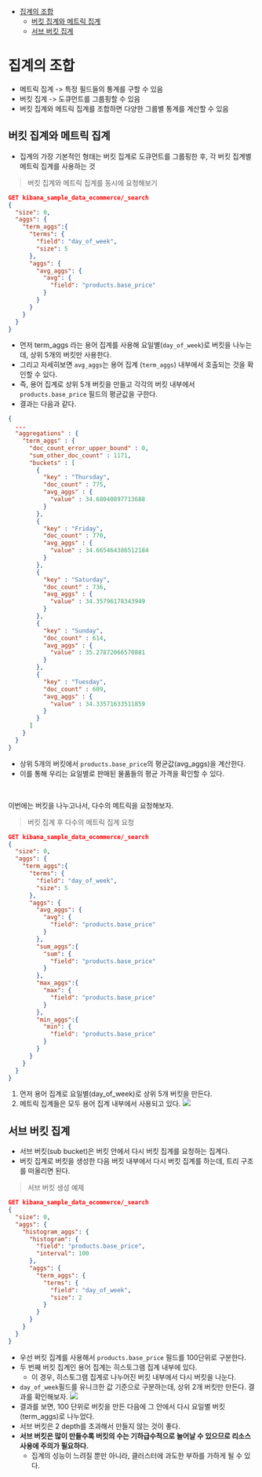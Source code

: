 - [집계의 조합](#집계의-조합)
  - [버킷 집계와 메트릭 집계](#버킷-집계와-메트릭-집계)
  - [서브 버킷 집계](#서브-버킷-집계)

# 집계의 조합

- 메트릭 집계 -> 특정 필드들의 통계를 구할 수 있음
- 버킷 집계 -> 도큐먼트를 그룹핑할 수 있음
- 버킷 집계와 메트릭 집계를 조합하면 다양한 그룹별 통계를 계산할 수 있음


## 버킷 집계와 메트릭 집계
- 집계의 가장 기본적인 형태는 버킷 집계로 도큐먼트를 그룹핑한 후, 각 버킷 집계별 메트릭 집계를 사용하는 것

> 버킷 집계와 메트릭 집계를 동시에 요청해보기

```json
GET kibana_sample_data_ecommerce/_search
{
  "size": 0,
  "aggs": {
    "term_aggs":{
      "terms": {
        "field": "day_of_week",
        "size": 5
      },
      "aggs": {
        "avg_aggs": {
          "avg": {
            "field": "products.base_price"
          }
        }
      }
    }
  }
}
```
- 먼저 term_aggs 라는 용어 집계를 사용해 요일별(`day_of_week`)로 버킷을 나누는데, 상위 5개의 버킷만 사용한다.
- 그리고 자세히보면 `avg_aggs`는 용어 집계 (`term_aggs`) 내부에서 호출되는 것을 확인할 수 있다.
- 즉, 용어 집계로 상위 5개 버킷을 만들고 각각의 버킷 내부에서 `products.base_price` 필드의 평균값을 구한다.
- 결과는 다음과 같다.
```json
{
  ...
  "aggregations" : {
    "term_aggs" : {
      "doc_count_error_upper_bound" : 0,
      "sum_other_doc_count" : 1171,
      "buckets" : [
        {
          "key" : "Thursday",
          "doc_count" : 775,
          "avg_aggs" : {
            "value" : 34.68040897713688
          }
        },
        {
          "key" : "Friday",
          "doc_count" : 770,
          "avg_aggs" : {
            "value" : 34.665464386512184
          }
        },
        {
          "key" : "Saturday",
          "doc_count" : 736,
          "avg_aggs" : {
            "value" : 34.35796178343949
          }
        },
        {
          "key" : "Sunday",
          "doc_count" : 614,
          "avg_aggs" : {
            "value" : 35.27872066570881
          }
        },
        {
          "key" : "Tuesday",
          "doc_count" : 609,
          "avg_aggs" : {
            "value" : 34.33571633511859
          }
        }
      ]
    }
  }
}
```
- 상위 5개의 버킷에서 `products.base_price`의 평균값(avg_aggs)을 계산한다.
- 이를 통해 우리는 요일별로 판매된 물품들의 평균 가격을 확인할 수 있다.


<br/>

이번에는 버킷을 나누고나서, 다수의 메트릭을 요청해보자.


> 버킷 집계 후 다수의 메트릭 집계 요청
```json
GET kibana_sample_data_ecommerce/_search
{
  "size": 0,
  "aggs": {
    "term_aggs":{
      "terms": {
        "field": "day_of_week",
        "size": 5
      },
      "aggs": {
        "avg_aggs": {
          "avg": {
            "field": "products.base_price"
          }
        },
        "sum_aggs":{
          "sum": {
            "field": "products.base_price"
          }
        },
        "max_aggs":{
          "max": {
            "field": "products.base_price"
          }
        },
        "min_aggs":{
          "min": {
            "field": "products.base_price"
          }
        }
      }
    }
  }
}
```
1. 먼저 용어 집계로 요일별(day_of_week)로 상위 5개 버킷을 만든다.
2. 메트릭 집계들은 모두 용어 집계 내부에서 사용되고 있다.
![](/images/2022-04-12-02-47-32.png)


## 서브 버킷 집계
- 서브 버킷(sub bucket)은 버킷 안에서 다시 버킷 집계를 요청하는 집계다.
- 버킷 집계로 버킷을 생성한 다음 버킷 내부에서 다시 버킷 집계를 하는데, 트리 구조를 떠올리면 된다.

> 서브 버킷 생성 예제

```json
GET kibana_sample_data_ecommerce/_search
{
  "size": 0,
  "aggs": {
    "histogram_aggs": {
      "histogram": {
        "field": "products.base_price",
        "interval": 100
      },
      "aggs": {
        "term_aggs": {
          "terms": {
            "field": "day_of_week",
            "size": 2
          }
        }
      }
    }
  }
}
```

- 우선 버킷 집계를 사용해서 `products.base_price` 필드를 100단위로 구분한다.
- 두 번째 버킷 집계인 용어 집계는 히스토그램 집계 내부에 있다.
  - 이 경우, 히스토그램 집계로 나누어진 버킷 내부에서 다시 버킷을 나눈다.
- `day_of_week`필드를 유니크한 값 기준으로 구분하는데, 상위 2개 버킷만 만든다. 결과를 확인해보자.
![](/images/2022-04-12-03-13-48.png)
- 결과를 보면, 100 단위로 버킷을 만든 다음에 그 안에서 다시 요일별 버킷(term_aggs)로 나누었다.
- 서브 버킷은 2 depth를 초과해서 만들지 않는 것이 좋다.
- **서브 버킷은 많이 만들수록 버킷의 수는 기하급수적으로 늘어날 수 있으므로 리소스 사용에 주의가 필요하다.**
  - 집계의 성능이 느려질 뿐만 아니라, 클러스터에 과도한 부하를 가하게 될 수 있다.